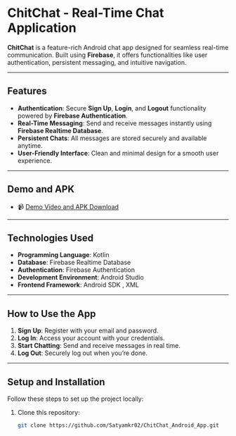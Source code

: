 # ChitChat - Real-Time Chat Application

**ChitChat** is a feature-rich Android chat app designed for seamless real-time communication. Built using **Firebase**, it offers functionalities like user authentication, persistent messaging, and intuitive navigation.

---

## Features
- **Authentication**: Secure **Sign Up**, **Login**, and **Logout** functionality powered by **Firebase Authentication**.
- **Real-Time Messaging**: Send and receive messages instantly using **Firebase Realtime Database**.
- **Persistent Chats**: All messages are stored securely and available anytime.
- **User-Friendly Interface**: Clean and minimal design for a smooth user experience.

---

## Demo and APK
- 📹 [Demo Video and APK Download](https://drive.google.com/drive/folders/1CoI3_ssesafE-kPoUNViX2VJrP1NHwdW?usp=sharing)

---

## Technologies Used
- **Programming Language**: Kotlin
- **Database**: Firebase Realtime Database
- **Authentication**: Firebase Authentication
- **Development Environment**: Android Studio
- **Frontend Framework**: Android SDK , XML

---

## How to Use the App
1. **Sign Up**: Register with your email and password.
2. **Log In**: Access your account with your credentials.
3. **Start Chatting**: Send and receive messages in real time.
4. **Log Out**: Securely log out when you’re done.

---

## Setup and Installation
Follow these steps to set up the project locally:

1. Clone this repository:
   ```bash
   git clone https://github.com/Satyamkr02/ChitChat_Android_App.git

